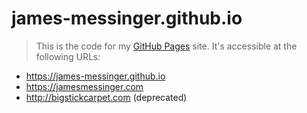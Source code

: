 james-messinger.github.io
==========================
> This is the code for my [GitHub Pages](https://pages.github.com/) site.  It's accessible at the following URLs:

* https://james-messinger.github.io
* https://jamesmessinger.com
* http://bigstickcarpet.com (deprecated)
